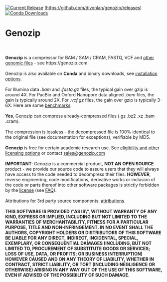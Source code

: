<!DOCTYPE html>
<!--                                                                                                      -->
<!-- README.md                                                                                            -->
<!-- Copyright (C) 2019-2023 Genozip Limited. Patent Pending.                                                -->
<!-- Please see terms and conditions in the file LICENSE.txt
<!--                                                                                                      -->
<!-- This file needs to be compliant to both Markdown and HTML. It is:                                    -->
<!-- 1. rendered as README.md by github                                                                   -->
<!-- 2. copied as HTML to the Mac installer                                                               -->
<!-- 3. copied into meta.yaml, after removing all the HTML stuff                                          -->
<!-- 4. rendered as README.md in Docker Hub                                                               -->
<!-- 5. converted to Markdown and embedded in conda/README.template.md to generate conda feedstock README -->
<!--                                                                                                      -->
<!-- To preview in Visual Studio Code: Ctrl+Shift+V with the "HTML Preview" extension                     -->

[![Current Release](https://img.shields.io/github/v/release/divonlan/genozip "Current Release")](https://github.com/divonlan/genozip/releases/latest) (https://github.com/divonlan/genozip/releases) [![Conda Downloads](https://img.shields.io/conda/dn/conda-forge/genozip?label=Conda%20Downloads&style=flat-square)](https://anaconda.org/conda-forge/genozip)

<h1>Genozip</h1><br>
<br>
<b>Genozip</b> is a compressor for BAM / SAM / CRAM, FASTQ, VCF and <a href="https://www.genozip.com/compression">other genomic files</a> - see https://genozip.com<br>
<br>
Genozip is also available on <b>Conda</b> and binary downloads, see <a href="https://genozip.com/installing">installation options</a>.<br>
<br>
For Illumina data <i>.bam</i> and <i>.fastq.gz</i> files, the typical gain over gzip is around 4X. For PacBio and Oxford Nanopore data aligned <i>.bam</i> files, the gain is typically around 2X. For <i>.vcf.gz</i> files, the gain over gzip is typically 3-6X. Here are some <a href="https://genozip.com/benchmarks">benchmarks</a>.<br>
<br>
<b>Yes</b>, Genozip can compress already-compressed files (.gz .bz2 .xz .bam .cram).<br> 
<br> 
The compression is <a href="https://genozip.com/losslessness">lossless</a> - the decompressed file is 100% identical to the original file (see documentation for exceptions), verifiable by MD5.<br>
<br>
<b>Genozip</b> is free for certain academic research use. See <a href="https://genozip.com/get-genozip">eligibility and other licensing options</a> or contact <a href="mailto://sales@genozip.com">sales@genozip.com</a> <br>
<br>
<b>IMPORTANT</b>: Genozip is a commercial product, <b>NOT AN OPEN SOURCE</b> product - we provide our source code to assure users that they will always have access to the code needed to decompress their files. <b>HOWEVER</b>, reverse engineering, code modifications, derivative works or inclusion of the code or parts thereof into other software packages is strictly forbidden by the <a href="https://genozip.com/license">license</a> (see <a href="https://genozip.com/licensing-faq">FAQ</a>).<br>
<br>
Attributions for 3rd party source components: <a href="https://genozip.com/attributions">attributions</a>.<br>
<br>
<b>THIS SOFTWARE IS PROVIDED \"AS IS\", WITHOUT WARRANTY OF ANY KIND, EXPRESS OR IMPLIED, INCLUDING BUT NOT LIMITED TO THE WARRANTIES OF MERCHANTABILITY, FITNESS FOR A PARTICULAR PURPOSE, TITLE AND NON-INFRINGEMENT. IN NO EVENT SHALL THE AUTHORS, COPYRIGHT HOLDERS OR DISTRIBUTORS OF THIS SOFTWARE BE LIABLE FOR ANY DIRECT, INDIRECT, INCIDENTAL, SPECIAL, EXEMPLARY, OR CONSEQUENTIAL DAMAGES (INCLUDING, BUT NOT LIMITED TO, PROCUREMENT OF SUBSTITUTE GOODS OR SERVICES; LOSS OF USE, DATA, OR PROFITS; OR BUSINESS INTERRUPTION) HOWEVER CAUSED AND ON ANY THEORY OF LIABILITY, WHETHER IN CONTRACT, STRICT LIABILITY, OR TORT (INCLUDING NEGLIGENCE OR OTHERWISE) ARISING IN ANY WAY OUT OF THE USE OF THIS SOFTWARE, EVEN IF ADVISED OF THE POSSIBILITY OF SUCH DAMAGE.</b><br>
